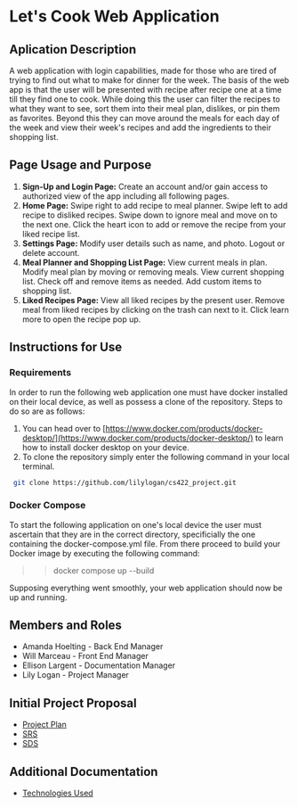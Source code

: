 # Let's Cook Web Application


## Aplication Description


A web application with login capabilities, made for those who are tired of trying to find out what to make for dinner for the week. The basis of the web app is that the user will be presented with recipe after recipe one at a time till they find one to cook. While doing this the user can filter the recipes to what they want to see, sort them into their meal plan, dislikes, or pin them as favorites. Beyond this they can move around the meals for each day of the week and view their week's recipes and add the ingredients to their shopping list. 


## Page Usage and Purpose

1. **Sign-Up and Login Page:** Create an account and/or gain access to authorized view of the app including all following pages. 
2. **Home Page:** Swipe right to add recipe to meal planner. Swipe left to add recipe to disliked recipes. Swipe down to ignore meal and move on to the next one. Click the heart icon to add or remove the recipe from your liked recipe list. 
3. **Settings Page:** Modify user details such as name, and photo. Logout or delete account. 
4. **Meal Planner and Shopping List Page:** View current meals in plan. Modify meal plan by moving or removing meals. View current shopping list. Check off and remove items as needed. Add custom items to shopping list.
5. **Liked Recipes Page:** View all liked recipes by the present user. Remove meal from liked recipes by clicking on the trash can next to it. Click learn more to open the recipe pop up. 


## Instructions for Use

### Requirements
In order to run the following web application one must have docker installed on their local device, as well as possess a clone of the repository. Steps to do so are as follows:

1. You can head over to [https://www.docker.com/products/docker-desktop/](https://www.docker.com/products/docker-desktop/) to learn how to install docker desktop on your device.
2. To clone the repository simply enter the following command in your local terminal. 
  ```sh
   git clone https://github.com/lilylogan/cs422_project.git
  ```



### Docker Compose
To start the following application on one's local device the user must ascertain that they are in the correct directory, specificially the one containing the docker-compose.yml file. From there proceed to build your Docker image by executing the following command:

>> docker compose up --build

Supposing everything went smoothly, your web application should now be up and running. 


## Members and Roles
* Amanda Hoelting - Back End Manager
* Will Marceau - Front End Manager
* Ellison Largent - Documentation Manager 
* Lily Logan - Project Manager

## Initial Project Proposal
* [Project Plan](./Documentation/Project%20Plan.pdf)
* [SRS](./Documentation/SRS.pdf)
* [SDS](./Documentation/SDS.pdf)

## Additional Documentation
* [Technologies Used](./Documentation/Technologies%20Used.pdf)
